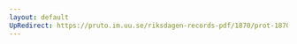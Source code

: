 ```yaml
---
layout: default
UpRedirect: https://pruto.im.uu.se/riksdagen-records-pdf/1870/prot-1870--ak--408.pdf
---
```

